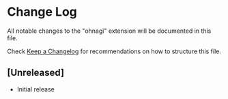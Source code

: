 # Change Log

All notable changes to the "ohnagi" extension will be documented in this file.

Check [Keep a Changelog](http://keepachangelog.com/) for recommendations on how to structure this file.

## [Unreleased]

- Initial release
